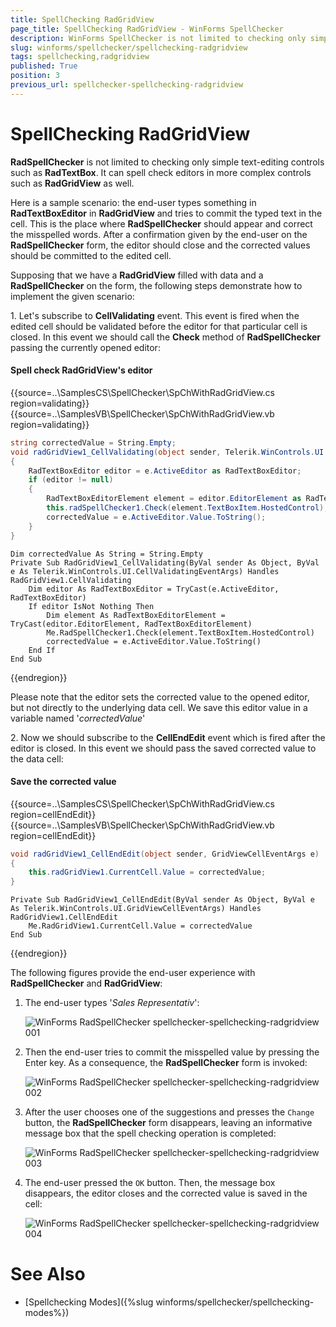 ```yaml
---
title: SpellChecking RadGridView
page_title: SpellChecking RadGridView - WinForms SpellChecker
description: WinForms SpellChecker is not limited to checking only simple text-editing controls such as RadTextBox. It can spell check editors in more complex controls such as RadGridView as well.
slug: winforms/spellchecker/spellchecking-radgridview
tags: spellchecking,radgridview
published: True
position: 3
previous_url: spellchecker-spellchecking-radgridview
---
```


# SpellChecking RadGridView

**RadSpellChecker** is not limited to checking only simple text-editing controls such as **RadTextBox**. It can spell check editors in more complex controls such as **RadGridView** as well.
      
Here is a sample scenario: the end-user types something in **RadTextBoxEditor** in **RadGridView** and tries to commit the typed text in the cell. This is the place where **RadSpellChecker** should appear and correct the misspelled words.  After a confirmation given by the end-user on the **RadSpellChecker** form, the editor should close and the corrected values should be committed to the edited cell.
      
Supposing that we have a **RadGridView** filled with data and a **RadSpellChecker** on the form, the following steps demonstrate how to implement the given scenario:
      
1\. Let's subscribe to **CellValidating** event. This event is fired when the edited cell should be validated before the editor for that particular cell is closed. In this event we should call the **Check** method of **RadSpellChecker** passing the currently opened editor:

#### Spell check RadGridView's editor

{{source=..\SamplesCS\SpellChecker\SpChWithRadGridView.cs region=validating}} 
{{source=..\SamplesVB\SpellChecker\SpChWithRadGridView.vb region=validating}} 

````C#
string correctedValue = String.Empty;
void radGridView1_CellValidating(object sender, Telerik.WinControls.UI.CellValidatingEventArgs e)
{
    RadTextBoxEditor editor = e.ActiveEditor as RadTextBoxEditor;
    if (editor != null)
    {
        RadTextBoxEditorElement element = editor.EditorElement as RadTextBoxEditorElement;
        this.radSpellChecker1.Check(element.TextBoxItem.HostedControl);
        correctedValue = e.ActiveEditor.Value.ToString();
    }
}

````
````VB.NET
Dim correctedValue As String = String.Empty
Private Sub RadGridView1_CellValidating(ByVal sender As Object, ByVal e As Telerik.WinControls.UI.CellValidatingEventArgs) Handles RadGridView1.CellValidating
    Dim editor As RadTextBoxEditor = TryCast(e.ActiveEditor, RadTextBoxEditor)
    If editor IsNot Nothing Then
        Dim element As RadTextBoxEditorElement = TryCast(editor.EditorElement, RadTextBoxEditorElement)
        Me.RadSpellChecker1.Check(element.TextBoxItem.HostedControl)
        correctedValue = e.ActiveEditor.Value.ToString()
    End If
End Sub

````

{{endregion}} 
 
Please note that the editor sets the corrected value to the opened editor, but not directly to the underlying data cell. We save this editor value in a variable named '*correctedValue*'   

2\. Now we should subscribe to the **CellEndEdit** event which is fired after the editor is closed. In this event we should pass the saved corrected value to the data cell:

#### Save the corrected value

{{source=..\SamplesCS\SpellChecker\SpChWithRadGridView.cs region=cellEndEdit}} 
{{source=..\SamplesVB\SpellChecker\SpChWithRadGridView.vb region=cellEndEdit}} 

````C#
void radGridView1_CellEndEdit(object sender, GridViewCellEventArgs e)
{
    this.radGridView1.CurrentCell.Value = correctedValue;
}

````
````VB.NET
Private Sub RadGridView1_CellEndEdit(ByVal sender As Object, ByVal e As Telerik.WinControls.UI.GridViewCellEventArgs) Handles RadGridView1.CellEndEdit
    Me.RadGridView1.CurrentCell.Value = correctedValue
End Sub

````

{{endregion}} 

The following figures provide the end-user experience with **RadSpellChecker** and **RadGridView**:
      

1. The end-user types '*Sales Representativ*':

    ![WinForms RadSpellChecker spellchecker-spellchecking-radgridview 001](images/spellchecker-spellchecking-radgridview001.png)

1. Then the end-user tries to commit the misspelled value by pressing the Enter key. As a consequence, the **RadSpellChecker** form is invoked:

    ![WinForms RadSpellChecker spellchecker-spellchecking-radgridview 002](images/spellchecker-spellchecking-radgridview002.png)

1. After the user chooses one of the suggestions and presses the `Change` button, the **RadSpellChecker** form disappears, leaving an informative message box that the spell checking operation is completed:

    ![WinForms RadSpellChecker spellchecker-spellchecking-radgridview 003](images/spellchecker-spellchecking-radgridview003.png)

1. The end-user pressed the `OK` button. Then, the message box disappears, the editor closes and the corrected value is saved in the cell:

    ![WinForms RadSpellChecker spellchecker-spellchecking-radgridview 004](images/spellchecker-spellchecking-radgridview004.png)

# See Also

* [Spellchecking Modes]({%slug winforms/spellchecker/spellchecking-modes%})	
